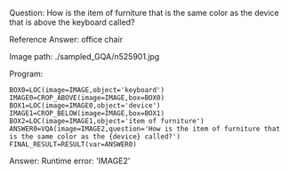 Question: How is the item of furniture that is the same color as the device that is above the keyboard called?

Reference Answer: office chair

Image path: ./sampled_GQA/n525901.jpg

Program:

```
BOX0=LOC(image=IMAGE,object='keyboard')
IMAGE0=CROP_ABOVE(image=IMAGE,box=BOX0)
BOX1=LOC(image=IMAGE0,object='device')
IMAGE1=CROP_BELOW(image=IMAGE,box=BOX1)
BOX2=LOC(image=IMAGE1,object='item of furniture')
ANSWER0=VQA(image=IMAGE2,question='How is the item of furniture that is the same color as the {device} called?')
FINAL_RESULT=RESULT(var=ANSWER0)
```
Answer: Runtime error: 'IMAGE2'

